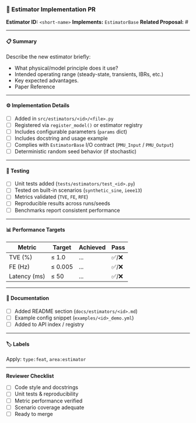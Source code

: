 ### 🧠 Estimator Implementation PR

**Estimator ID:** `<short-name>`
**Implements:** `EstimatorBase`
**Related Proposal:** #<issue-number>

---

#### 📋 Summary
Describe the new estimator briefly:
- What physical/model principle does it use?
- Intended operating range (steady-state, transients, IBRs, etc.)
- Key expected advantages.
- Paper Reference

---

#### ⚙️ Implementation Details
- [ ] Added in `src/estimators/<id>/<file>.py`
- [ ] Registered via `register_model()` or estimator registry
- [ ] Includes configurable parameters (`params` dict)
- [ ] Includes docstring and usage example
- [ ] Complies with `EstimatorBase` I/O contract (`PMU_Input` / `PMU_Output`)
- [ ] Deterministic random seed behavior (if stochastic)

---

#### 🧪 Testing
- [ ] Unit tests added (`tests/estimators/test_<id>.py`)
- [ ] Tested on built-in scenarios (`synthetic_sine`, `ieee13`)
- [ ] Metrics validated (`TVE`, `FE`, `RFE`)
- [ ] Reproducible results across runs/seeds
- [ ] Benchmarks report consistent performance

---

#### 📊 Performance Targets
| Metric | Target | Achieved | Pass |
|---------|---------|-----------|------|
| TVE (%) | ≤ 1.0 | ... | ✅/❌ |
| FE (Hz) | ≤ 0.005 | ... | ✅/❌ |
| Latency (ms) | ≤ 50 | ... | ✅/❌ |

---

#### 🧩 Documentation
- [ ] Added README section (`docs/estimators/<id>.md`)
- [ ] Example config snippet (`examples/<id>_demo.yml`)
- [ ] Added to API index / registry

---

#### 🏷️ Labels
Apply: `type:feat`, `area:estimator`

---

**Reviewer Checklist**
- [ ] Code style and docstrings
- [ ] Unit tests & reproducibility
- [ ] Metric performance verified
- [ ] Scenario coverage adequate
- [ ] Ready to merge
